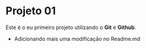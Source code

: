 # Projeto 01

Este é o eu primeiro projeto utilizando o **Git** e **Github**.

- Adicionando mais uma modificação no Readme.md